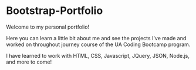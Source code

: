 # Bootstrap-Portfolio

Welcome to my personal portfolio!

Here you can learn a little bit about me and see the projects I've made and worked on throughout journey course of the UA Coding Bootcamp program.

I have learned to work with HTML, CSS, Javascript, JQuery, JSON, Node.js, and more to come!
